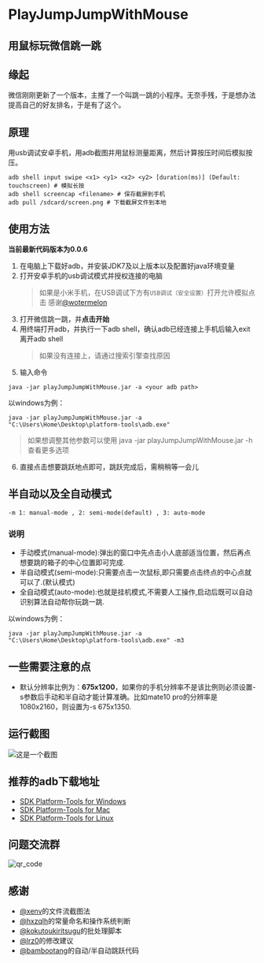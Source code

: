 # PlayJumpJumpWithMouse
用鼠标玩微信跳一跳
---
## 缘起
微信刚刚更新了一个版本，主推了一个叫跳一跳的小程序。无奈手残，于是想办法提高自己的好友排名，于是有了这个。

## 原理
用usb调试安卓手机，用adb截图并用鼠标测量距离，然后计算按压时间后模拟按压。
```
adb shell input swipe <x1> <y1> <x2> <y2> [duration(ms)] (Default: touchscreen) # 模拟长按
adb shell screencap <filename> # 保存截屏到手机
adb pull /sdcard/screen.png # 下载截屏文件到本地
```

## 使用方法 
**当前最新代码版本为0.0.6**
1. 在电脑上下载好adb，并安装JDK7及以上版本以及配置好java环境变量
2. 打开安卓手机的usb调试模式并授权连接的电脑
   >  如果是小米手机，在USB调试下方有``USB调试（安全设置）``打开允许模拟点击 感谢[@wotermelon](https://github.com/wotermelon)
3. 打开微信跳一跳，并**点击开始**
4. 用终端打开adb，并执行一下adb shell，确认adb已经连接上手机后输入exit离开adb shell
   > 如果没有连接上，请通过搜索引擎查找原因
5. 输入命令
```
java -jar playJumpJumpWithMouse.jar -a <your adb path>
```
以windows为例：
```
java -jar playJumpJumpWithMouse.jar -a "C:\Users\Home\Desktop\platform-tools\adb.exe"
```
   > 如果想调整其他参数可以使用 java -jar playJumpJumpWithMouse.jar -h 查看更多选项
6. 直接点击想要跳跃地点即可，跳跃完成后，需稍稍等一会儿

## 半自动以及全自动模式

```
-m 1: manual-mode , 2: semi-mode(default) , 3: auto-mode 
```
### 说明
* 手动模式(manual-mode):弹出的窗口中先点击小人底部适当位置，然后再点想要跳的箱子的中心位置即可完成.
* 半自动模式(semi-mode):只需要点击一次鼠标,即只需要点击终点的中心点就可以了.(默认模式)
* 全自动模式(auto-mode):也就是挂机模式,不需要人工操作,启动后既可以自动识别算法自动帮你玩跳一跳.

以windows为例：
```
java -jar playJumpJumpWithMouse.jar -a "C:\Users\Home\Desktop\platform-tools\adb.exe" -m3
```

## 一些需要注意的点
* 默认分辨率比例为：**675x1200**，如果你的手机分辨率不是该比例则必须设置-s参数后手动和半自动才能计算准确。比如mate10 pro的分辨率是1080x2160，则设置为-s 675x1350.

## 运行截图
![这是一个截图](https://github.com/easyworld/PlayJumpJumpWithMouse/raw/master/screenshot.png)

## 推荐的adb下载地址
* [SDK Platform-Tools for Windows](https://dl.google.com/android/repository/platform-tools-latest-windows.zip)
* [SDK Platform-Tools for Mac](https://dl.google.com/android/repository/platform-tools-latest-darwin.zip)
* [SDK Platform-Tools for Linux](https://dl.google.com/android/repository/platform-tools-latest-linux.zip)

## 问题交流群
![qr_code](https://raw.githubusercontent.com/easyworld/PlayJumpJumpWithMouse/master/qr_code.jpg)

## 感谢

* [@xenv](https://github.com/xenv)的文件流截图法
* [@hxzqlh](https://github.com/hxzqlh)的常量命名和操作系统判断
* [@kokutoukiritsugu](https://github.com/kokutoukiritsugu)的批处理脚本
* [@lrz0](https://github.com/lrz0)的修改建议
* [@bambootang](https://github.com/bambootang)的自动/半自动跳跃代码

